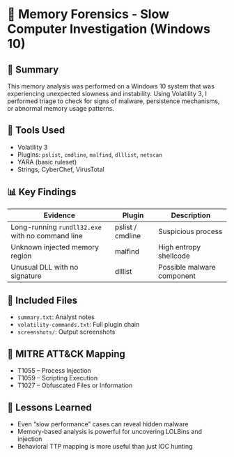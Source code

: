 # 🧠 Memory Forensics - Slow Computer Investigation (Windows 10)

## 🧾 Summary

This memory analysis was performed on a Windows 10 system that was experiencing unexpected slowness and instability. Using Volatility 3, I performed triage to check for signs of malware, persistence mechanisms, or abnormal memory usage patterns.

## 🔧 Tools Used

- Volatility 3
- Plugins: `pslist`, `cmdline`, `malfind`, `dlllist`, `netscan`
- YARA (basic ruleset)
- Strings, CyberChef, VirusTotal

## 📊 Key Findings

| Evidence | Plugin | Description |
|----------|--------|-------------|
| Long-running `rundll32.exe` with no command line | pslist / cmdline | Suspicious process |
| Unknown injected memory region | malfind | High entropy shellcode |
| Unusual DLL with no signature | dlllist | Possible malware component |

## 📂 Included Files

- `summary.txt`: Analyst notes
- `volatility-commands.txt`: Full plugin chain
- `screenshots/`: Output screenshots

## 🎯 MITRE ATT&CK Mapping

- T1055 – Process Injection
- T1059 – Scripting Execution
- T1027 – Obfuscated Files or Information

## 🧠 Lessons Learned

- Even “slow performance” cases can reveal hidden malware
- Memory-based analysis is powerful for uncovering LOLBins and injection
- Behavioral TTP mapping is more useful than just IOC hunting
